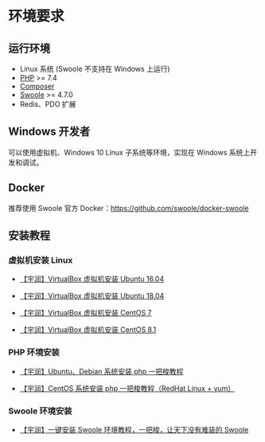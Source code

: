# 环境要求

## 运行环境

- Linux 系统 (Swoole 不支持在 Windows 上运行)
- [PHP](https://php.net/) >= 7.4
- [Composer](https://getcomposer.org/)
- [Swoole](https://www.swoole.com/) >= 4.7.0
- Redis、PDO 扩展

## Windows 开发者

可以使用虚拟机、Windows 10 Linux 子系统等环境，实现在 Windows 系统上开发和调试。

## Docker

推荐使用 Swoole 官方 Docker：<https://github.com/swoole/docker-swoole>

## 安装教程

### 虚拟机安装 Linux

- [【宇润】VirtualBox 虚拟机安装 Ubuntu 16.04](https://www.bilibili.com/video/av88488788)

- [【宇润】VirtualBox 虚拟机安装 Ubuntu 18.04](https://www.bilibili.com/video/av88712228)

- [【宇润】VirtualBox 虚拟机安装 CentOS 7](https://www.bilibili.com/video/av89707677)

- [【宇润】VirtualBox 虚拟机安装 CentOS 8.1](https://www.bilibili.com/video/av89935801)

### PHP 环境安装

- [【宇润】Ubuntu、Debian 系统安装 php 一把梭教程](https://www.bilibili.com/video/av89346440)

- [【宇润】CentOS 系统安装 php 一把梭教程（RedHat Linux + yum）](https://www.bilibili.com/video/av89346440)

### Swoole 环境安装

- [【宇润】一键安装 Swoole 环境教程，一把梭，让天下没有难装的 Swoole](https://www.bilibili.com/video/av90802466)
